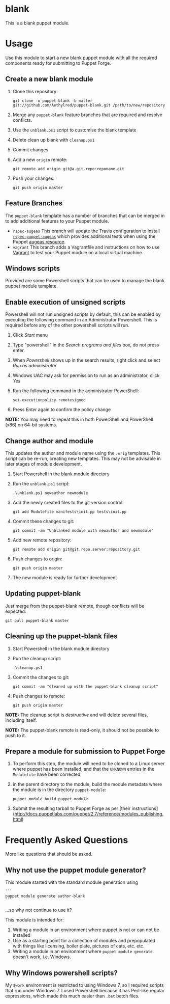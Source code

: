 # blank

This is a blank puppet module.

# Usage

Use this module to start a new blank puppet module with all the required components ready for submitting to Puppet Forge.

## Create a new blank module

1. Clone this repository:

	```
	git clone -o puppet-blank -b master git://github.com/Aethylred/puppet-blank.git /path/to/new/repository
	```
1. Merge any `puppet-blank` feature branches that are required and resolve conflicts.
1. Use the `unblank.ps1` script to customise the blank template
1. Delete clean up blank with `cleanup.ps1`
1. Commit changes
1. Add a new `origin` remote:

	```
	git remote add origin git@a.git.repo:reponame.git
	```
1. Push your changes:

	```
	git push origin master
	```
## Feature Branches

The `puppet-blank` template has a number of  branches that can be merged in to add additional features to your Puppet module.

* `rspec-augeas` This branch will update the Travis configuration to install [`rspec-puppet-augeas`](https://github.com/domcleal/rspec-puppet-augeas) which provides additional tests when using the Puppet [augeas resource](http://docs.puppetlabs.com/references/latest/type.html#augeas).
* `vagrant` This branch adds a Vagrantfile and instructions on how to use [Vagrant](http://www.vagrantup.com/) to test your Puppet module on a local virtual machine.

## Windows scripts

Provided are some Powershell scripts that can be used to manage the blank puppet module template.

## Enable execution of unsigned scripts

Powershell will not run unsigned scripts by default, this can be enabled by executing the following command in an Administrator Powershell. This is required before any of the other powershell scripts will run.

1. Click *Start* menu
2. Type "powershell" in the *Search programs and files* box, do not press enter.
3. When *Powershell* shows up in the search results, right click and select *Run as administrator*
4. Windows UAC may ask for permission to run as an administrator, click *Yes*
5. Run the following command in the administrator PowerShell:

	```
	set-executionpolicy remotesigned
	```
6. Press *Enter* again to confirm the policy change

**NOTE:** You may need to repeat this in both PowerShell and PowerShell (x86) on 64-bit systems.

## Change author and module

This updates the author and module name using the `.orig` templates. This script can be re-run, creating new templates. This may not be advisable in later stages of module development.

1. Start Powershell in the blank module directory
2. Run the `unblank.ps1` script:

	```
	.\unblank.ps1 newauthor newmodule
	```
3. Add the newly created files to the git version control:

	```
	git add Modulefile manifests\init.pp tests\init.pp
	```
4. Commit these changes to git:

	```
	git commit -am "Unblanked module with newauthor and newmodule"
	```
5. Add new remote repository:

	```
	git remote add origin git@git.repo.server:repository.git
	```
6. Push changes to origin:

	```
	git push origin master
	```
7. The new module is ready for further development

## Updating puppet-blank

Just merge from the puppet-blank remote, though conflicts will be expected:

```
git pull puppet-blank master
```

## Cleaning up the puppet-blank files
1. Start Powershell in the blank module directory
2. Run the cleanup script:

	```
	.\cleanup.ps1
	```
3. Commit the changes to git:

	```
	git commit -am "Cleaned up with the puppet-blank cleanup script"
	```
4. Push changes to remote:

	```
	git push origin master
	```

**NOTE:** The cleanup script is *destructive* and will delete several files, including itself.

**NOTE:** The puppet-blank remote is read-only, it should not be possible to push to it.

## Prepare a module for submission to Puppet Forge

1. To perform this step, the module will need to be cloned to a Linux server where puppet has been installed, and that the `UNKNOWN` entries in the `Modulefile` have been corrected.
2. in the parent directory to the module, build the module metadata where the module is in the directory `puppet-module`:

	```
	puppet module build puppet-module
	```
3. Submit the resulting tarball to Puppet Forge as per [their instructions]
(http://docs.puppetlabs.com/puppet/2.7/reference/modules_publishing.html)

# Frequently Asked Questions

More like questions that should be asked.

## Why not use the puppet module generator?

This module started with the standard module generation using

	```
	puppet module generate author-blank
	```
...so why not continue to use it?

This module is intended for:

1. Writing a module in an environment where puppet is not or can not be installed
2. Use as a starting point for a collection of modules and prepopulated with things like licensing, boiler plate, pictures of cats, etc. etc.
3. Writing a module in an environment where `puppet module generate` doesn't work, i.e. Windows.

## Why Windows powershell scripts?

My `$work` environment is restricted to using Windows 7, so I required scripts that run under Windows 7. I used Powershell because it has Perl-like regular expressions, which made this much easier than `.bat` batch files.
